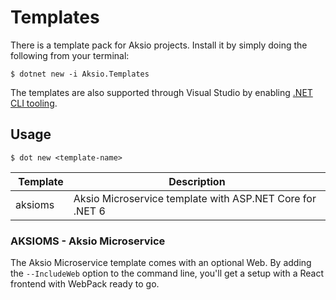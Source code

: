 # Templates

There is a template pack for Aksio projects.
Install it by simply doing the following from your terminal:

```shell
$ dotnet new -i Aksio.Templates
```

The templates are also supported through Visual Studio
by enabling [.NET CLI tooling](https://devblogs.microsoft.com/dotnet/net-cli-templates-in-visual-studio/).

## Usage

```shell
$ dot new <template-name>
```

| Template | Description |
| -------- | ----------- |
| aksioms  | Aksio Microservice template with ASP.NET Core for .NET 6 |

### AKSIOMS - Aksio Microservice

The Aksio Microservice template comes with an optional Web. By adding the `--IncludeWeb` option to
the command line, you'll get a setup with a React frontend with WebPack ready to go.
